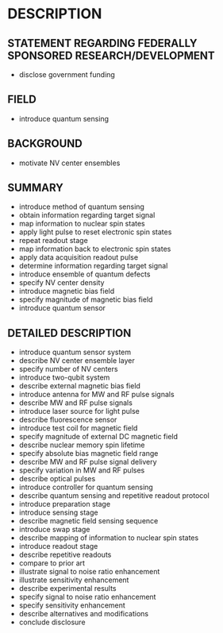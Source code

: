 # DESCRIPTION

## STATEMENT REGARDING FEDERALLY SPONSORED RESEARCH/DEVELOPMENT

- disclose government funding

## FIELD

- introduce quantum sensing

## BACKGROUND

- motivate NV center ensembles

## SUMMARY

- introduce method of quantum sensing
- obtain information regarding target signal
- map information to nuclear spin states
- apply light pulse to reset electronic spin states
- repeat readout stage
- map information back to electronic spin states
- apply data acquisition readout pulse
- determine information regarding target signal
- introduce ensemble of quantum defects
- specify NV center density
- introduce magnetic bias field
- specify magnitude of magnetic bias field
- introduce quantum sensor

## DETAILED DESCRIPTION

- introduce quantum sensor system
- describe NV center ensemble layer
- specify number of NV centers
- introduce two-qubit system
- describe external magnetic bias field
- introduce antenna for MW and RF pulse signals
- describe MW and RF pulse signals
- introduce laser source for light pulse
- describe fluorescence sensor
- introduce test coil for magnetic field
- specify magnitude of external DC magnetic field
- describe nuclear memory spin lifetime
- specify absolute bias magnetic field range
- describe MW and RF pulse signal delivery
- specify variation in MW and RF pulses
- describe optical pulses
- introduce controller for quantum sensing
- describe quantum sensing and repetitive readout protocol
- introduce preparation stage
- introduce sensing stage
- describe magnetic field sensing sequence
- introduce swap stage
- describe mapping of information to nuclear spin states
- introduce readout stage
- describe repetitive readouts
- compare to prior art
- illustrate signal to noise ratio enhancement
- illustrate sensitivity enhancement
- describe experimental results
- specify signal to noise ratio enhancement
- specify sensitivity enhancement
- describe alternatives and modifications
- conclude disclosure

